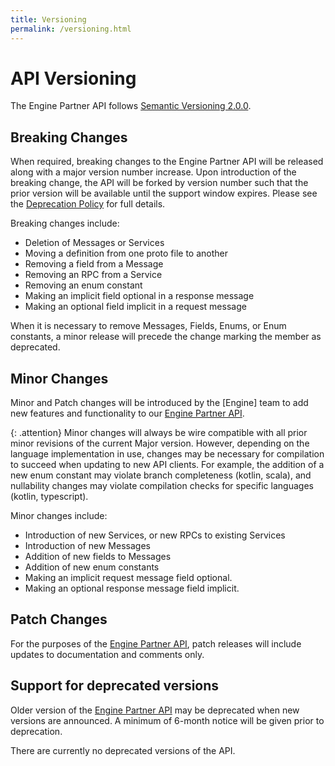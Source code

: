 ```yaml
---
title: Versioning
permalink: /versioning.html
---
```


<!-- markdownlint-disable-next-line MD025 -->
# API Versioning

The Engine Partner API follows [Semantic Versioning 2.0.0](https://semver.org).

## Breaking Changes

When required, breaking changes to the Engine Partner API will be released along with a major version number increase.
Upon introduction of the breaking change, the API will be forked by version number such that the prior version will be available until the support window expires.
Please see the [Deprecation Policy] for full details.

Breaking changes include:

* Deletion of Messages or Services
* Moving a definition from one proto file to another
* Removing a field from a Message
* Removing an RPC from a Service
* Removing an enum constant
* Making an implicit field optional in a response message
* Making an optional field implicit in a request message

When it is necessary to remove Messages, Fields, Enums, or Enum constants, a minor release will precede the change marking the member as deprecated.

## Minor Changes

Minor and Patch changes will be introduced by the [Engine] team to add new features and functionality to our [Engine Partner API].

{: .attention}
Minor changes will always be wire compatible with all prior minor revisions of the current Major version.
However, depending on the language implementation in use, changes may be necessary for compilation to succeed when updating to new API clients.
For example, the addition of a new enum constant may violate branch completeness (kotlin, scala), and nullability changes may violate compilation checks for specific languages (kotlin, typescript).

Minor changes include:

* Introduction of new Services, or new RPCs to existing Services
* Introduction of new Messages
* Addition of new fields to Messages
* Addition of new enum constants
* Making an implicit request message field optional.
* Making an optional response message field implicit.

## Patch Changes

For the purposes of the [Engine Partner API], patch releases will include updates to documentation and comments only.

## Support for deprecated versions

Older version of the [Engine Partner API] may be deprecated when new versions are announced.
A minimum of 6-month notice will be given prior to deprecation.

There are currently no deprecated versions of the API.

[Engine Partner API]: https://github.com/engine-public/engine-partner-api
[Deprecation Policy]: #support-for-deprecated-versions